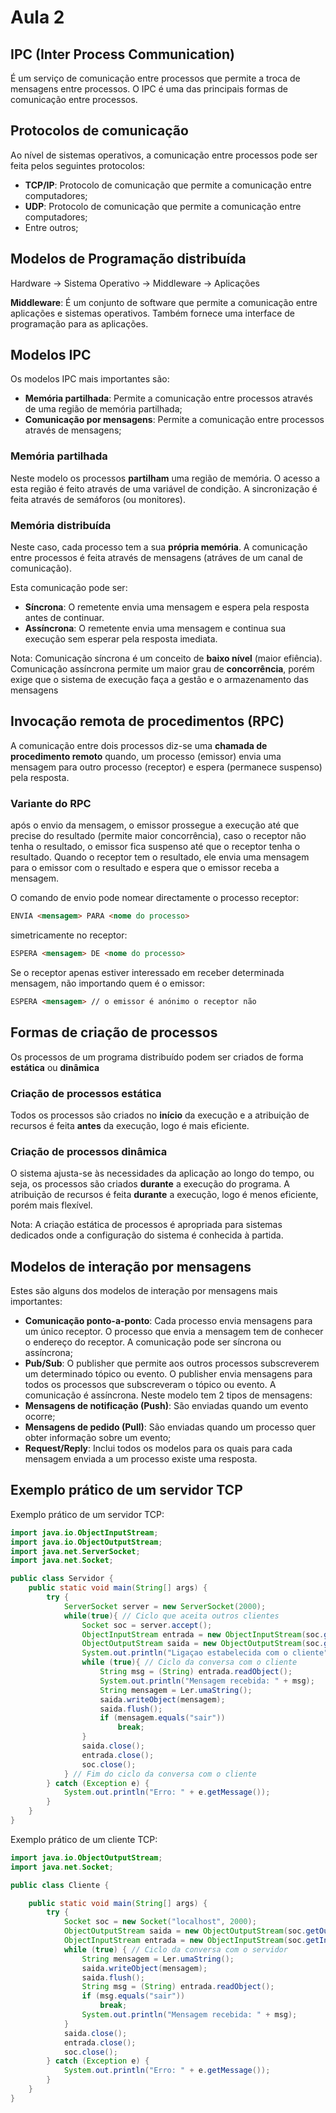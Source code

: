 # Aula 2

## IPC (Inter Process Communication)
É um serviço de comunicação entre processos que permite a troca de mensagens entre processos. O IPC é uma das principais formas de comunicação entre processos.

## Protocolos de comunicação
Ao nível de sistemas operativos, a comunicação entre processos pode ser feita pelos seguintes protocolos:
- **TCP/IP**: Protocolo de comunicação que permite a comunicação entre computadores;
- **UDP**: Protocolo de comunicação que permite a comunicação entre computadores;
- Entre outros;

## Modelos de Programação distribuída
Hardware -> Sistema Operativo -> Middleware -> Aplicações

**Middleware**: É um conjunto de software que permite a comunicação entre aplicações e sistemas operativos. Também fornece uma interface de programação para as aplicações. 

## Modelos IPC 
Os modelos IPC mais importantes são:
- **Memória partilhada**: Permite a comunicação entre processos através de uma região de memória partilhada;
- **Comunicação por mensagens**: Permite a comunicação entre processos através de mensagens;

### Memória partilhada
Neste modelo os processos **partilham** uma região de memória. O acesso a esta região é feito através de uma variável de condição. A sincronização é feita através de semáforos (ou monitores).

### Memória distribuída
Neste caso, cada processo tem a sua **própria memória**. A comunicação entre processos é feita através de mensagens (atráves de um canal de comunicação).

Esta comunicação pode ser:
 - **Síncrona**: O remetente envia uma mensagem e espera pela resposta antes de continuar.
 - **Assíncrona**: O remetente envia uma mensagem e continua sua execução sem esperar pela resposta imediata.

Nota: Comunicação síncrona é um conceito de **baixo nível** (maior efiência). Comunicação assíncrona permite um maior grau de **concorrência**, porém exige que o sistema de execução faça a gestão e o armazenamento das mensagens

## Invocação remota de procedimentos (RPC)
A comunicação entre dois processos diz-se uma **chamada de procedimento remoto** quando, um processo (emissor) envia uma mensagem para outro processo (receptor) e espera (permanece suspenso) pela resposta.

### Variante do RPC
após o envio da mensagem, o emissor prossegue a execução até que precise do resultado (permite maior concorrência), caso o receptor não tenha o resultado, o emissor fica suspenso até que o receptor tenha o resultado. Quando o receptor tem o resultado, ele envia uma mensagem para o emissor com o resultado e espera que o emissor receba a mensagem.

O comando de envio pode nomear directamente o processo receptor:
```md
ENVIA <mensagem> PARA <nome do processo>
```
simetricamente no receptor:
```md
ESPERA <mensagem> DE <nome do processo>
```
Se o receptor apenas estiver interessado em receber determinada
mensagem, não importando quem é o emissor:
```md
ESPERA <mensagem> // o emissor é anónimo o receptor não
```

## Formas de criação de processos
Os processos de um programa distribuído podem ser criados de forma **estática** ou **dinâmica**

### Criação de processos estática
Todos os processos são criados no **início** da execução e a atribuição de recursos é feita **antes** da execução, logo é mais eficiente.

### Criação de processos dinâmica
O sistema ajusta-se às necessidades da aplicação ao longo do tempo, ou seja, os processos são criados **durante** a execução do programa. A atribuição de recursos é feita **durante** a execução, logo é menos eficiente, porém mais flexível.

Nota: A criação estática de processos é apropriada para sistemas dedicados
onde a configuração do sistema é conhecida à partida.

## Modelos de interação por mensagens
Estes são alguns dos modelos de interação por mensagens mais importantes:
- **Comunicação ponto-a-ponto**: Cada processo envia mensagens para um único receptor. O processo que envia a mensagem tem de conhecer o endereço do receptor. A comunicação pode ser síncrona ou assíncrona;
- **Pub/Sub**: O publisher que permite aos outros processos subscreverem um determinado tópico ou evento. O publisher envia mensagens para todos os processos que subscreveram o tópico ou evento. A comunicação é assíncrona. Neste modelo tem 2 tipos de mensagens:
 - **Mensagens de notificação (Push)**: São enviadas quando um evento ocorre;
 - **Mensagens de pedido (Pull)**: São enviadas quando um processo quer obter informação sobre um evento;
- **Request/Reply**: Inclui todos os modelos para os quais para cada mensagem enviada a
um processo existe uma resposta.

## Exemplo prático de um servidor TCP
Exemplo prático de um servidor TCP:
```java
import java.io.ObjectInputStream;
import java.io.ObjectOutputStream;
import java.net.ServerSocket;
import java.net.Socket;

public class Servidor {
    public static void main(String[] args) {
        try {
            ServerSocket server = new ServerSocket(2000);
            while(true){ // Ciclo que aceita outros clientes
                Socket soc = server.accept();
                ObjectInputStream entrada = new ObjectInputStream(soc.getInputStream());
                ObjectOutputStream saida = new ObjectOutputStream(soc.getOutputStream());
                System.out.println("Ligaçao estabelecida com o cliente");
                while (true){ // Ciclo da conversa com o cliente
                    String msg = (String) entrada.readObject();
                    System.out.println("Mensagem recebida: " + msg);
                    String mensagem = Ler.umaString();
                    saida.writeObject(mensagem);
                    saida.flush();
                    if (mensagem.equals("sair"))
                        break;
                }
                saida.close();
                entrada.close();
                soc.close();
            } // Fim do ciclo da conversa com o cliente
        } catch (Exception e) {
            System.out.println("Erro: " + e.getMessage());
        }
    }
}
```

Exemplo prático de um cliente TCP:
```java
import java.io.ObjectOutputStream;
import java.net.Socket;

public class Cliente {

    public static void main(String[] args) {
        try {
            Socket soc = new Socket("localhost", 2000);
            ObjectOutputStream saida = new ObjectOutputStream(soc.getOutputStream());
            ObjectInputStream entrada = new ObjectInputStream(soc.getInputStream());
            while (true) { // Ciclo da conversa com o servidor
                String mensagem = Ler.umaString();
                saida.writeObject(mensagem);
                saida.flush();
                String msg = (String) entrada.readObject();
                if (msg.equals("sair"))
                    break;
                System.out.println("Mensagem recebida: " + msg);
            }
            saida.close();
            entrada.close();
            soc.close();
        } catch (Exception e) {
            System.out.println("Erro: " + e.getMessage());
        }
    }
}
```

